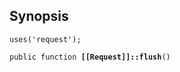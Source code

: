 ## Synopsis

<code>uses('request');</code>

<code>public function <b>[[Request]]::flush</b>()</code>

